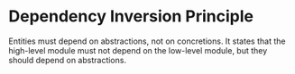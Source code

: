# Dependency Inversion Principle

Entities must depend on abstractions, not on concretions. It states that the high-level module must not depend on the low-level module, but they should depend on abstractions.
